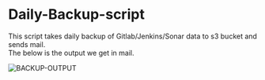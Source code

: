 # Daily-Backup-script

This script takes daily backup of Gitlab/Jenkins/Sonar data to s3 bucket and sends mail.<br/>
The below is the output we get in mail.


![BACKUP-OUTPUT](https://user-images.githubusercontent.com/33515288/37863400-9ef8bd68-2f83-11e8-9c94-16bc99cf59b8.png)
